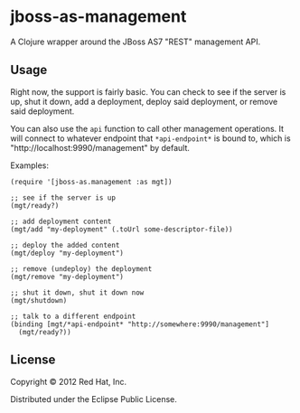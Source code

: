 # jboss-as-management

A Clojure wrapper around the JBoss AS7 "REST" management API.

## Usage

Right now, the support is fairly basic. You can check to see if the server is up,
shut it down, add a deployment, deploy said deployment, or remove said deployment.

You can also use the `api` function to call other management operations. It will
connect to whatever endpoint that `*api-endpoint*` is bound to, which is 
"http://localhost:9990/management" by default.

Examples:

    (require '[jboss-as.management :as mgt])
    
    ;; see if the server is up
    (mgt/ready?)
    
    ;; add deployment content
    (mgt/add "my-deployment" (.toUrl some-descriptor-file))

    ;; deploy the added content
    (mgt/deploy "my-deployment")

    ;; remove (undeploy) the deployment
    (mgt/remove "my-deployment")

    ;; shut it down, shut it down now
    (mgt/shutdown)
    
    ;; talk to a different endpoint
    (binding [mgt/*api-endpoint* "http://somewhere:9990/management"]
      (mgt/ready?))
      
## License

Copyright © 2012 Red Hat, Inc.

Distributed under the Eclipse Public License.
